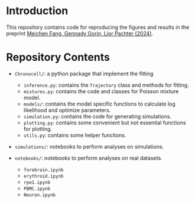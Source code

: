 # Introduction
This repository contains code for reproducing the figures and results in the preprint [Meichen Fang, Gennady Gorin, Lior Pachter (2024)]([https:](https://www.biorxiv.org/content/10.1101/2024.01.26.577510v2)).

# Repository Contents
 
* `Chronocell/`: a python package that implement the fitting
  * `inference.py`: contains the `Trajectory` class and methods for fitting.
  * `mixtures.py`: contains the code and classes for Poisson mixture model.
  * `models/`: contains the model specific functions to calculate log likelihood and optimize parameters.
  * `simulation.py`: contains the code for generating simulations.
  * `plotting.py`: contains some convenient but not essential functions for plotting.
  * `utils.py`: contains some helper functions.

* `simulations/`: notebooks to perform analyses on simulations.

* `notebooks/`: notebooks to perform analyses on real datasets.
  * `forebrain.ipynb`
  * `erythroid.ipynb`
  * `rpe1.ipynb`
  * `PBMC.ipynb`
  * `Neuron.ipynb`
